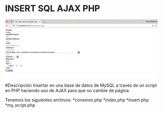 # INSERT SQL AJAX PHP
<img src="screenshoot1.png" alt="HTML5 Icon" >

#Descripción
Insertar en una base de datos de MySQL a través de un script en PHP haciendo uso de AJAX para que no cambie de página.

Tenemos los siguientes archivos:
*conexion.php
*index.php
*insert.php
*my_script.php

